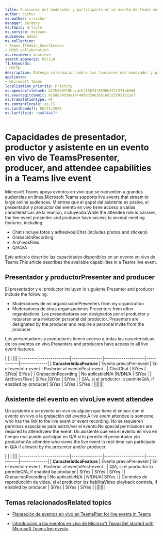 ```yaml
---
title: Funciones del moderador y participante en un evento de Teams en directo
author: cichur
ms.author: v-cichur
manager: serdars
ms.topic: article
ms.service: msteams
audience: admin
ms.collection:
- Teams_ITAdmin_GuestAccess
- M365-collaboration
ms.reviewer: dansteve
search.appverid: MET150
f1.keywords:
- NOCSH
description: Obtenga información sobre las funciones del moderador y participante en un evento de Teams en directo.
appliesto:
- Microsoft Teams
localization_priority: Priority
ms.openlocfilehash: b17b5493f8bccacbf16674f5698b672f271bb9d8
ms.sourcegitcommit: 02dd624d39a14f48b9d2463881605d2f051722e7
ms.translationtype: HT
ms.contentlocale: es-ES
ms.lasthandoff: 06/25/2020
ms.locfileid: "44874447"
---
```

<a name="presenter-producer-and-attendee-capabilities-in-a-teams-live-event"></a><span data-ttu-id="feedc-103">Capacidades de presentador, productor y asistente en un evento en vivo de Teams</span><span class="sxs-lookup"><span data-stu-id="feedc-103">Presenter, producer, and attendee capabilities in a Teams live event</span></span>
======================================================

<span data-ttu-id="feedc-104">Microsoft Teams apoya eventos en vivo que se transmiten a grandes audiencias en línea.</span><span class="sxs-lookup"><span data-stu-id="feedc-104">Microsoft Teams supports live events that stream to large online audiences.</span></span> <span data-ttu-id="feedc-105">Mientras que el papel del asistente es pasivo, el presentador y productor del evento en vivo tiene acceso a varias características de la reunión, incluyendo:</span><span class="sxs-lookup"><span data-stu-id="feedc-105">While the attendee role is passive, the live event presenter and producer have access to several meeting features, including:</span></span>  

- <span data-ttu-id="feedc-106">Chat (incluye fotos y adhesivos)</span><span class="sxs-lookup"><span data-stu-id="feedc-106">Chat (includes photos and stickers)</span></span>
- <span data-ttu-id="feedc-107">Grabación</span><span class="sxs-lookup"><span data-stu-id="feedc-107">Recording</span></span>
- <span data-ttu-id="feedc-108">Archivos</span><span class="sxs-lookup"><span data-stu-id="feedc-108">Files</span></span>
- <span data-ttu-id="feedc-109">Q/A</span><span class="sxs-lookup"><span data-stu-id="feedc-109">Q/A</span></span>

<span data-ttu-id="feedc-110">Este artículo describe las capacidades disponibles en un evento en vivo de Teams.</span><span class="sxs-lookup"><span data-stu-id="feedc-110">This article describes the available capabilities in a Teams live event.</span></span>

## <a name="presenter-and-producer"></a><span data-ttu-id="feedc-111">Presentador y productor</span><span class="sxs-lookup"><span data-stu-id="feedc-111">Presenter and producer</span></span>

<span data-ttu-id="feedc-112">El presentador y el productor incluyen lo siguiente:</span><span class="sxs-lookup"><span data-stu-id="feedc-112">Presenter and producer include the following:</span></span>

- <span data-ttu-id="feedc-113">Moderadores de mi organización</span><span class="sxs-lookup"><span data-stu-id="feedc-113">Presenters from my organization</span></span>
- <span data-ttu-id="feedc-114">Moderadores de otras organizaciones.</span><span class="sxs-lookup"><span data-stu-id="feedc-114">Presenters from other organizations.</span></span> <span data-ttu-id="feedc-115">Los presentadores son designados por el productor y requieren una invitación personal del productor..</span><span class="sxs-lookup"><span data-stu-id="feedc-115">Presenters are designated by the producer and require a personal invite from the producer.</span></span>

<span data-ttu-id="feedc-116">Los presentadores y productores tienen acceso a todas las características de los eventos en vivo.</span><span class="sxs-lookup"><span data-stu-id="feedc-116">Presenters and producers have access to all live event features.</span></span>

| |  | |||
|---------|----------------|----------------|---------------------|------------|--------------|
|  <span data-ttu-id="feedc-117">**Característica**</span><span class="sxs-lookup"><span data-stu-id="feedc-117">**Feature**</span></span>       | <span data-ttu-id="feedc-118">Evento previo</span><span class="sxs-lookup"><span data-stu-id="feedc-118">Pre-event</span></span> | <span data-ttu-id="feedc-119">En el evento</span><span class="sxs-lookup"><span data-stu-id="feedc-119">In-event</span></span> | <span data-ttu-id="feedc-120">Posterior al evento</span><span class="sxs-lookup"><span data-stu-id="feedc-120">Post-event</span></span> |
| <span data-ttu-id="feedc-121">Chat</span><span class="sxs-lookup"><span data-stu-id="feedc-121">Chat</span></span> | <span data-ttu-id="feedc-122">Sí</span><span class="sxs-lookup"><span data-stu-id="feedc-122">Yes</span></span> | <span data-ttu-id="feedc-123">Sí</span><span class="sxs-lookup"><span data-stu-id="feedc-123">Yes</span></span>| <span data-ttu-id="feedc-124">Sí</span><span class="sxs-lookup"><span data-stu-id="feedc-124">Yes</span></span> |
| <span data-ttu-id="feedc-125">Grabación</span><span class="sxs-lookup"><span data-stu-id="feedc-125">Recording</span></span> | <span data-ttu-id="feedc-126">No aplicable</span><span class="sxs-lookup"><span data-stu-id="feedc-126">N/A</span></span> |<span data-ttu-id="feedc-127">N/D</span><span class="sxs-lookup"><span data-stu-id="feedc-127">N/A</span></span> | <span data-ttu-id="feedc-128">Sí</span><span class="sxs-lookup"><span data-stu-id="feedc-128">Yes</span></span> |
| <span data-ttu-id="feedc-129">Archivos</span><span class="sxs-lookup"><span data-stu-id="feedc-129">Files</span></span> | <span data-ttu-id="feedc-130">Sí</span><span class="sxs-lookup"><span data-stu-id="feedc-130">Yes</span></span> |<span data-ttu-id="feedc-131">Sí</span><span class="sxs-lookup"><span data-stu-id="feedc-131">Yes</span></span> | <span data-ttu-id="feedc-132">Sí</span><span class="sxs-lookup"><span data-stu-id="feedc-132">Yes</span></span> |
| <span data-ttu-id="feedc-133">Q/A, si el productor lo permite</span><span class="sxs-lookup"><span data-stu-id="feedc-133">Q/A, if enabled by producer</span></span>| <span data-ttu-id="feedc-134">Sí</span><span class="sxs-lookup"><span data-stu-id="feedc-134">Yes</span></span> | <span data-ttu-id="feedc-135">Sí</span><span class="sxs-lookup"><span data-stu-id="feedc-135">Yes</span></span> | <span data-ttu-id="feedc-136">Sí</span><span class="sxs-lookup"><span data-stu-id="feedc-136">Yes</span></span> |
|||||||

## <a name="live-event-attendee"></a><span data-ttu-id="feedc-137">Asistente del evento en vivo</span><span class="sxs-lookup"><span data-stu-id="feedc-137">Live event attendee</span></span>

<span data-ttu-id="feedc-138">Un asistente a un evento en vivo es alguien que tiene el enlace con el evento en vivo o la grabación del evento.</span><span class="sxs-lookup"><span data-stu-id="feedc-138">A live event attendee is someone who has the link to the live event or event recording.</span></span> <span data-ttu-id="feedc-139">No se requieren permisos especiales para asistir/ver el evento.</span><span class="sxs-lookup"><span data-stu-id="feedc-139">No special permissions are required to attend/view the event.</span></span> <span data-ttu-id="feedc-140">Un asistente que vea el evento en vivo en tiempo real puede participar en Q/A si lo permite el presentador y/o productor.</span><span class="sxs-lookup"><span data-stu-id="feedc-140">An attendee who views the live event in real-time can participate in Q/A if allowed by the presenter and/or producer.</span></span> 

| |  | |||
|---------|----------------|----------------|---------------------|------------|--------------|
|  <span data-ttu-id="feedc-141">**Característica**</span><span class="sxs-lookup"><span data-stu-id="feedc-141">**Feature**</span></span>       | <span data-ttu-id="feedc-142">Evento previo</span><span class="sxs-lookup"><span data-stu-id="feedc-142">Pre-event</span></span> | <span data-ttu-id="feedc-143">En el evento</span><span class="sxs-lookup"><span data-stu-id="feedc-143">In-event</span></span> | <span data-ttu-id="feedc-144">Posterior al evento</span><span class="sxs-lookup"><span data-stu-id="feedc-144">Post-event</span></span> |
| <span data-ttu-id="feedc-145">Q/A, si el productor lo permite</span><span class="sxs-lookup"><span data-stu-id="feedc-145">Q/A, if enabled by producer</span></span> | <span data-ttu-id="feedc-146">Sí</span><span class="sxs-lookup"><span data-stu-id="feedc-146">Yes</span></span> | <span data-ttu-id="feedc-147">Sí</span><span class="sxs-lookup"><span data-stu-id="feedc-147">Yes</span></span> | <span data-ttu-id="feedc-148">Sí</span><span class="sxs-lookup"><span data-stu-id="feedc-148">Yes</span></span> |
| <span data-ttu-id="feedc-149">Grabación</span><span class="sxs-lookup"><span data-stu-id="feedc-149">Recording</span></span> | <span data-ttu-id="feedc-150">No aplicable</span><span class="sxs-lookup"><span data-stu-id="feedc-150">N/A</span></span> | <span data-ttu-id="feedc-151">N/D</span><span class="sxs-lookup"><span data-stu-id="feedc-151">N/A</span></span>| <span data-ttu-id="feedc-152">Sí</span><span class="sxs-lookup"><span data-stu-id="feedc-152">Yes</span></span> |
| <span data-ttu-id="feedc-153">Controles de reproducción de video, si el productor los habilita</span><span class="sxs-lookup"><span data-stu-id="feedc-153">Video playback controls, if enabled by producer</span></span> | <span data-ttu-id="feedc-154">Sí</span><span class="sxs-lookup"><span data-stu-id="feedc-154">Yes</span></span> | <span data-ttu-id="feedc-155">Sí</span><span class="sxs-lookup"><span data-stu-id="feedc-155">Yes</span></span> | <span data-ttu-id="feedc-156">Sí</span><span class="sxs-lookup"><span data-stu-id="feedc-156">Yes</span></span> |
|||||||

## <a name="related-topics"></a><span data-ttu-id="feedc-157">Temas relacionados</span><span class="sxs-lookup"><span data-stu-id="feedc-157">Related topics</span></span>

- [<span data-ttu-id="feedc-158">Planeación de eventos en vivo en Teams</span><span class="sxs-lookup"><span data-stu-id="feedc-158">Plan for live events in Teams</span></span>](teams-live-events/plan-for-teams-live-events.md)

- [<span data-ttu-id="feedc-159">Introducción a los eventos en vivo de Microsoft Teams</span><span class="sxs-lookup"><span data-stu-id="feedc-159">Get started with Microsoft Teams live events</span></span>](https://support.microsoft.com/es-ES/office/get-started-with-microsoft-teams-live-events-d077fec2-a058-483e-9ab5-1494afda578a#bkmk_productiontypes)
